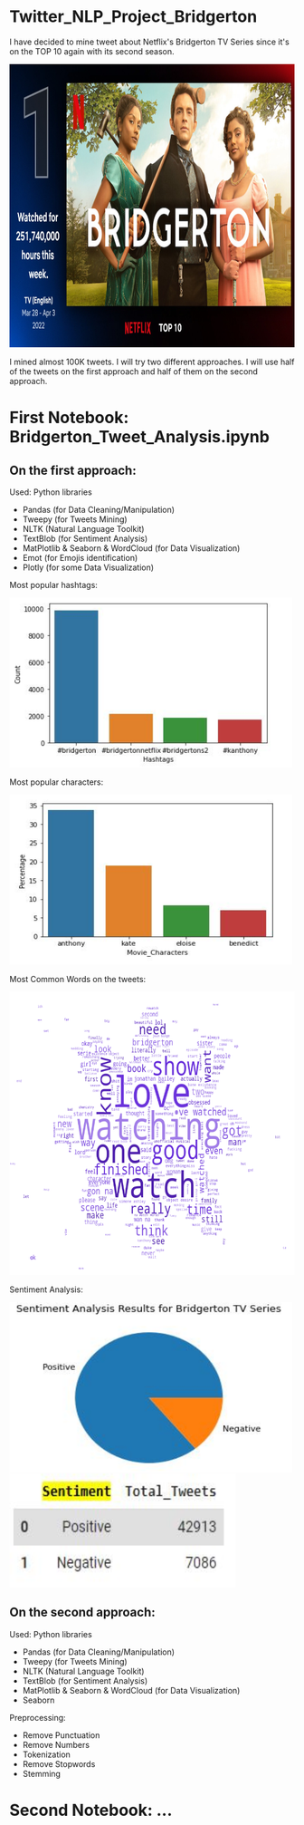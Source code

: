 # Twitter_NLP_Project_Bridgerton

I have decided to mine tweet about Netflix's Bridgerton TV Series since it's on the TOP 10 again with its second season.


<img src="https://github.com/nuriyeakin/Twitter_NLP_Project_Bridgerton/blob/main/images/bridgerton.jpg" width="800" height="500" />

I mined almost 100K tweets. I will try two different approaches. I will use half of the tweets on the first approach and half of them on the second approach.

# First Notebook: Bridgerton_Tweet_Analysis.ipynb

## On the first approach:

Used: Python libraries 
* Pandas (for Data Cleaning/Manipulation)
* Tweepy (for Tweets Mining)
* NLTK (Natural Language Toolkit) 
* TextBlob (for Sentiment Analysis) 
* MatPlotlib & Seaborn & WordCloud (for Data Visualization)
* Emot (for Emojis identification)
* Plotly (for some Data Visualization)

Most popular hashtags:

<img src="https://github.com/nuriyeakin/Twitter_NLP_Project_Bridgerton/blob/main/images/hashtags.JPG" width="500" height="300" />

Most popular characters:

<img src="https://github.com/nuriyeakin/Twitter_NLP_Project_Bridgerton/blob/main/images/movie_characters.JPG" width="500" height="300" />

Most Common Words on the tweets:

<img src="https://github.com/nuriyeakin/Twitter_NLP_Project_Bridgerton/blob/main/images/wordcloud.png" width="700" height="500" />

Sentiment Analysis:

<img src="https://github.com/nuriyeakin/Twitter_NLP_Project_Bridgerton/blob/main/images/Sentiment_pie.JPG" width="500" height="300" />
<img src="https://github.com/nuriyeakin/Twitter_NLP_Project_Bridgerton/blob/main/images/sentiment_table.JPG" width="400" height="200" />

## On the second approach:

Used: Python libraries 
* Pandas (for Data Cleaning/Manipulation)
* Tweepy (for Tweets Mining)
* NLTK (Natural Language Toolkit) 
* TextBlob (for Sentiment Analysis) 
* MatPlotlib & Seaborn & WordCloud (for Data Visualization)
* Seaborn

Preprocessing:
* Remove Punctuation
* Remove Numbers
* Tokenization
* Remove Stopwords
* Stemming


# Second Notebook: ...
